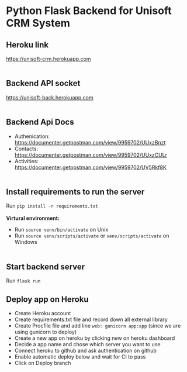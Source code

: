 # Python Flask Backend for Unisoft CRM System

## Heroku link
https://unisoft-crm.herokuapp.com <br/><br/>

## Backend API socket
https://unisoft-back.herokuapp.com <br/><br/>

## Backend Api Docs
* Authenication: https://documenter.getpostman.com/view/9959702/UUxzBnzt
* Contacts: https://documenter.getpostman.com/view/9959702/UUxzCULr
* Activities: https://documenter.getpostman.com/view/9959702/UV5Rkf8K <br/><br/>

## Install requirements to run the server
Run ```pip install -r requirements.txt```<br/><br/>
__Virtural environment:__
* Run ```source venv/bin/activate``` on Unix
* Run ```source venv/scripts/activate``` or  ```venv/scripts/activate``` on Windows <br/><br/>

## Start backend server
Run ```flask run```

## Deploy app on Heroku
* Create Heroku account
* Create requirements.txt file and record down all external library
* Create Procfile file and add line ```web: gunicorn app:app``` (since we are using gunicorn to deploy)
* Create a new app on heroku by clicking new on heroku dashboard
* Decide a app name and chose which server you want to use
* Connect heroku to github and ask authentication on github
* Enable automatic deploy below and wait for CI to pass
* Click on Deploy branch
